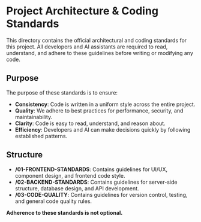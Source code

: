 # Project Architecture & Coding Standards

This directory contains the official architectural and coding standards for this project. All developers and AI assistants are required to read, understand, and adhere to these guidelines before writing or modifying any code.

## Purpose

The purpose of these standards is to ensure:
- **Consistency**: Code is written in a uniform style across the entire project.
- **Quality**: We adhere to best practices for performance, security, and maintainability.
- **Clarity**: Code is easy to read, understand, and reason about.
- **Efficiency**: Developers and AI can make decisions quickly by following established patterns.

## Structure

- **/01-FRONTEND-STANDARDS**: Contains guidelines for UI/UX, component design, and frontend code style.
- **/02-BACKEND-STANDARDS**: Contains guidelines for server-side structure, database design, and API development.
- **/03-CODE-QUALITY**: Contains guidelines for version control, testing, and general code quality rules.

**Adherence to these standards is not optional.**
